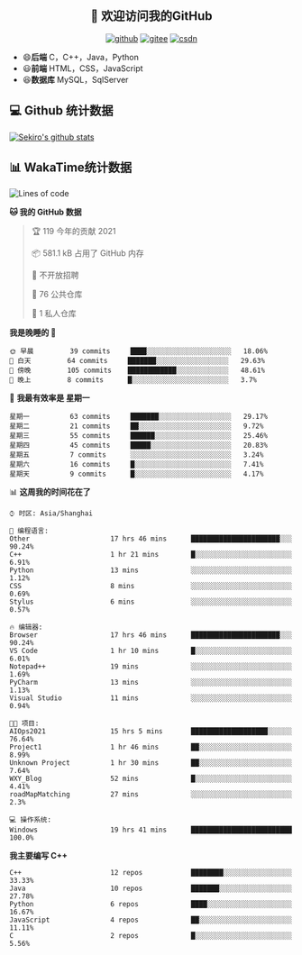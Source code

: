 <h2 align="center">👋 欢迎访问我的GitHub</h2>
<p align="center">
  <a href="https://666wxy666.github.io/"><img src="https://img.shields.io/badge/GitHub-24292e" alt="github"></a>
  <a href="https://gitee.com/wxy_666"><img src="https://img.shields.io/badge/Gitee-fe7300" alt="gitee"></a>
  <a href="https://blog.csdn.net/WXY_666"><img src="https://img.shields.io/badge/CSDN-cf000e" alt="csdn"></a>
</p>

- 😄**后端** C，C++，Java，Python
- 😃**前端** HTML，CSS，JavaScript
- 😆**数据库** MySQL，SqlServer

## 💻 Github 统计数据
[![Sekiro's github stats](https://github-readme-stats.vercel.app/api?username=666WXY666)](https://666wxy666.github.io/)

## 📊 WakaTime统计数据

<!--START_SECTION:waka-->
![Lines of code](https://img.shields.io/badge/%E4%BB%8E%E3%80%8C%E4%BD%A0%E5%A5%BD%E4%B8%96%E7%95%8C%E3%80%8D%E6%88%91%E5%B7%B2%E7%BB%8F%E5%86%99%E4%BA%86-579481%20%E8%A1%8C%E4%BB%A3%E7%A0%81-blue)

**🐱 我的 GitHub 数据** 

> 🏆 119 今年的贡献 2021
 > 
> 📦 581.1 kB 占用了 GitHub 内存 
 > 
> 🚫 不开放招聘
 > 
> 📜 76 公共仓库 
 > 
> 🔑 1 私人仓库 
 > 
**我是晚睡的 🦉** 

```text
🌞 早晨         39 commits     ████░░░░░░░░░░░░░░░░░░░░░   18.06% 
🌆 白天         64 commits     ███████░░░░░░░░░░░░░░░░░░   29.63% 
🌃 傍晚         105 commits    ████████████░░░░░░░░░░░░░   48.61% 
🌙 晚上         8 commits      █░░░░░░░░░░░░░░░░░░░░░░░░   3.7%

```
📅 **我最有效率是 星期一** 

```text
星期一          63 commits     ███████░░░░░░░░░░░░░░░░░░   29.17% 
星期二          21 commits     ██░░░░░░░░░░░░░░░░░░░░░░░   9.72% 
星期三          55 commits     ██████░░░░░░░░░░░░░░░░░░░   25.46% 
星期四          45 commits     █████░░░░░░░░░░░░░░░░░░░░   20.83% 
星期五          7 commits      ░░░░░░░░░░░░░░░░░░░░░░░░░   3.24% 
星期六          16 commits     █░░░░░░░░░░░░░░░░░░░░░░░░   7.41% 
星期天          9 commits      █░░░░░░░░░░░░░░░░░░░░░░░░   4.17%

```


📊 **这周我的时间花在了** 

```text
⌚︎ 时区: Asia/Shanghai

💬 编程语言: 
Other                    17 hrs 46 mins      ██████████████████████░░░   90.24% 
C++                      1 hr 21 mins        █░░░░░░░░░░░░░░░░░░░░░░░░   6.91% 
Python                   13 mins             ░░░░░░░░░░░░░░░░░░░░░░░░░   1.12% 
CSS                      8 mins              ░░░░░░░░░░░░░░░░░░░░░░░░░   0.69% 
Stylus                   6 mins              ░░░░░░░░░░░░░░░░░░░░░░░░░   0.57%

🔥 编辑器: 
Browser                  17 hrs 46 mins      ██████████████████████░░░   90.24% 
VS Code                  1 hr 10 mins        █░░░░░░░░░░░░░░░░░░░░░░░░   6.01% 
Notepad++                19 mins             ░░░░░░░░░░░░░░░░░░░░░░░░░   1.69% 
PyCharm                  13 mins             ░░░░░░░░░░░░░░░░░░░░░░░░░   1.13% 
Visual Studio            11 mins             ░░░░░░░░░░░░░░░░░░░░░░░░░   0.94%

🐱‍💻 项目: 
AIOps2021                15 hrs 5 mins       ███████████████████░░░░░░   76.64% 
Project1                 1 hr 46 mins        ██░░░░░░░░░░░░░░░░░░░░░░░   8.99% 
Unknown Project          1 hr 30 mins        ██░░░░░░░░░░░░░░░░░░░░░░░   7.64% 
WXY_Blog                 52 mins             █░░░░░░░░░░░░░░░░░░░░░░░░   4.41% 
roadMapMatching          27 mins             ░░░░░░░░░░░░░░░░░░░░░░░░░   2.3%

💻 操作系统: 
Windows                  19 hrs 41 mins      █████████████████████████   100.0%

```

**我主要编写 C++** 

```text
C++                      12 repos            ████████░░░░░░░░░░░░░░░░░   33.33% 
Java                     10 repos            ███████░░░░░░░░░░░░░░░░░░   27.78% 
Python                   6 repos             ████░░░░░░░░░░░░░░░░░░░░░   16.67% 
JavaScript               4 repos             ██░░░░░░░░░░░░░░░░░░░░░░░   11.11% 
C                        2 repos             █░░░░░░░░░░░░░░░░░░░░░░░░   5.56%

```



<!--END_SECTION:waka-->

<!--
**666WXY666/666WXY666** is a ✨ _special_ ✨ repository because its `README.md` (this file) appears on your GitHub profile.

Here are some ideas to get you started:

- 🔭 I’m currently working on ...
- 🌱 I’m currently learning ...
- 👯 I’m looking to collaborate on ...
- 🤔 I’m looking for help with ...
- 💬 Ask me about ...
- 📫 How to reach me: ...
- 😄 Pronouns: ...
- ⚡ Fun fact: ...
-->
